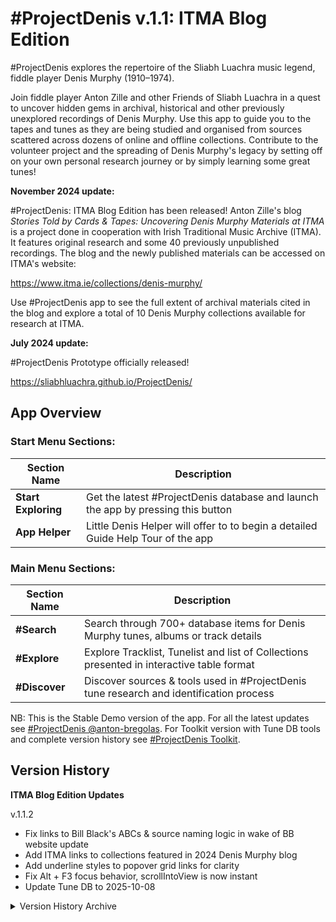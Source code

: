 #ProjectDenis v.1.1: ITMA Blog Edition
========================================================================================
#ProjectDenis explores the repertoire of the Sliabh Luachra music legend, fiddle player Denis Murphy (1910–1974).

Join fiddle player Anton Zille and other Friends of Sliabh Luachra in a quest to uncover hidden gems in archival, historical and other previously unexplored recordings of Denis Murphy. Use this app to guide you to the tapes and tunes as they are being studied and organised from sources scattered across dozens of online and offline collections. Contribute to the volunteer project and the spreading of Denis Murphy's legacy by setting off on your own personal research journey or by simply learning some great tunes!

**November 2024 update:** 

#ProjectDenis: ITMA Blog Edition has been released! Anton Zille's blog _Stories Told by Cards & Tapes: Uncovering Denis Murphy Materials at ITMA_ is a project done in cooperation with Irish Traditional Music Archive (ITMA). It features original research and some 40 previously unpublished recordings. The blog and the newly published materials can be accessed on ITMA's website:

https://www.itma.ie/collections/denis-murphy/

Use #ProjectDenis app to see the full extent of archival materials cited in the blog and explore a total of 10 Denis Murphy collections available for research at ITMA.

**July 2024 update:**

#ProjectDenis Prototype officially released!

https://sliabhluachra.github.io/ProjectDenis/

## App Overview

### Start Menu Sections:

Section Name | Description |
| --- | --- |
| **Start Exploring** | Get the latest #ProjectDenis database and launch the app by pressing this button |
| **App Helper** | Little Denis Helper will offer to to begin a detailed Guide Help Tour of the app |

### Main Menu Sections:

Section Name | Description |
| --- | --- |
| **#Search** | Search through 700+ database items for Denis Murphy tunes, albums or track details |
| **#Explore** | Explore Tracklist, Tunelist and list of Collections presented in interactive table format |
| **#Discover** | Discover sources & tools used in #ProjectDenis tune research and identification process |

NB: This is the Stable Demo version of the app. For all the latest updates see [#ProjectDenis @anton-bregolas](https://github.com/anton-bregolas/ProjectDenis). 
For Toolkit version with Tune DB tools and complete version history see [#ProjectDenis Toolkit](https://github.com/anton-bregolas/ProjectDenisToolkit).

## Version History

**ITMA Blog Edition Updates**

v.1.1.2

+ Fix links to Bill Black's ABCs & source naming logic in wake of BB website update
+ Add ITMA links to collections featured in 2024 Denis Murphy blog
+ Add underline styles to popover grid links for clarity
+ Fix Alt + F3 focus behavior, scrollIntoView is now instant
+ Update Tune DB to 2025-10-08

<details>
  <summary>Version History Archive</summary>

v.1.1.1

+ Custom line break marker added to account for song lyrics in track details.
+ Annotations added and fixed in BB collections.
+ Annotations added and fixed in HD35.
+ Tune DB updated to 2024-12-02.

v.1.1.0

**ITMA Blog Edition**

+ Major Tune DB update with 8 new catalogued ITMA collections (10 in total).
+ Default colour scheme changed to The Paps of Anu.
+ Tracklist items now follow a unified naming standard: 
+ * Tune Title for tune names provided in source;
+ * [Tune Title] for tune names supplied by editor.
+ Keyboard shortcuts added:
+ * Alt + F1 = Launch Helper;
+ * Alt + F2 = Launch Navigation Menu;
+ * Alt + F3 = Focus on Search Input.
+ Minor improvements made to Search Engine.
+ Navigation Menu behaviour improved for keyboard users.
+ Help button launching Helper added to Navigation Menu.
+ Helper guided tour menu updated, keyboard navigation improved.
+ Notification banner shown first time new edition loads added to app.
+ Donation links added.
+ Tune DB updated to 2024-11-27.

v.1.0.7
+ Tune DB links updated to separate the test (Toolkit) DB version from live (Client) DB version.

v.1.0.6
+ Added GoatCounter, a privacy-oriented analytics app, to check on basic visitor stats.

v.1.0.5
+ Tune DB updated to 2024-08-13.

v.1.0.4
+ Tweaks to UI elements after tests in more browsers.

v.1.0.3
+ Tune DB updated to 2024-07-27.

v.1.0.2
+ Popover card tweaks to improve mobile experience.

v.1.0.1

+ Progressive Web App.
+ Minor UI/UX tweaks.

v.1.0.0

+ Initial commit as a separate Client version from #ProjectDenis Toolkit v.3.1
+ Modules included: App Launcher, App Helper, Modal Lists Generator, Popovers Generator, Tracklist Generator, Search Engine.
+ Tune DB version 2024-07-23.
</details>